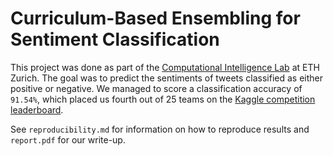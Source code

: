 # Curriculum-Based Ensembling for Sentiment Classification

This project was done as part of the [Computational Intelligence Lab](http://da.inf.ethz.ch/teaching/2022/CIL/) at ETH Zurich. The goal was to predict the sentiments of tweets classified as either positive or negative. We managed to score a classification accuracy of `91.54%`, which placed us fourth out of 25 teams on the [Kaggle competition leaderboard](https://www.kaggle.com/competitions/cil-text-classification-2022/leaderboard).

See `reproducibility.md` for information on how to reproduce results and `report.pdf` for our write-up.